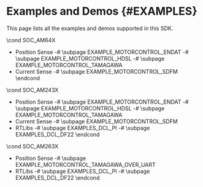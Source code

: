 #  Examples and Demos {#EXAMPLES}
This page lists all the examples and demos supported in this SDK.

\cond SOC_AM64X
- Position Sense
    -# \subpage EXAMPLE_MOTORCONTROL_ENDAT
    -# \subpage EXAMPLE_MOTORCONTROL_HDSL
    -# \subpage EXAMPLE_MOTORCONTROL_TAMAGAWA
- Current Sense
    -# \subpage EXAMPLE_MOTORCONTROL_SDFM
\endcond

\cond SOC_AM243X
- Position Sense
    -# \subpage EXAMPLE_MOTORCONTROL_ENDAT
    -# \subpage EXAMPLE_MOTORCONTROL_HDSL
    -# \subpage EXAMPLE_MOTORCONTROL_TAMAGAWA
- Current Sense
    -# \subpage EXAMPLE_MOTORCONTROL_SDFM
- RTLibs
    -# \subpage EXAMPLES_DCL_PI
    -# \subpage EXAMPLES_DCL_DF22
\endcond

\cond SOC_AM263X
- Position Sense
    -# \subpage EXAMPLE_MOTORCONTROL_TAMAGAWA_OVER_UART
- RTLibs
    -# \subpage EXAMPLES_DCL_PI
    -# \subpage EXAMPLES_DCL_DF22
\endcond